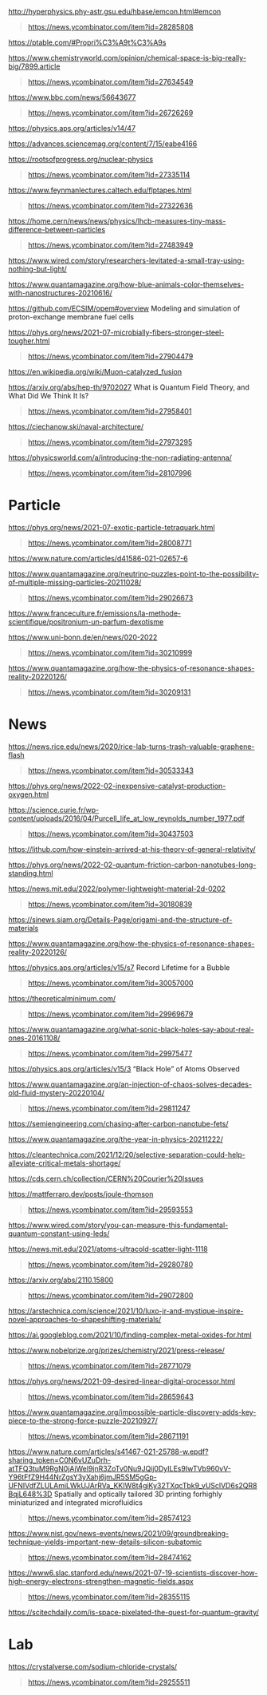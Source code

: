 http://hyperphysics.phy-astr.gsu.edu/hbase/emcon.html#emcon
> https://news.ycombinator.com/item?id=28285808

https://ptable.com/#Propri%C3%A9t%C3%A9s

https://www.chemistryworld.com/opinion/chemical-space-is-big-really-big/7899.article
> https://news.ycombinator.com/item?id=27634549

https://www.bbc.com/news/56643677
> https://news.ycombinator.com/item?id=26726269

https://physics.aps.org/articles/v14/47

https://advances.sciencemag.org/content/7/15/eabe4166

https://rootsofprogress.org/nuclear-physics
> https://news.ycombinator.com/item?id=27335114

https://www.feynmanlectures.caltech.edu/flptapes.html
> https://news.ycombinator.com/item?id=27322636

https://home.cern/news/news/physics/lhcb-measures-tiny-mass-difference-between-particles
> https://news.ycombinator.com/item?id=27483949

https://www.wired.com/story/researchers-levitated-a-small-tray-using-nothing-but-light/

https://www.quantamagazine.org/how-blue-animals-color-themselves-with-nanostructures-20210616/

https://github.com/ECSIM/opem#overview Modeling and simulation of proton-exchange membrane fuel cells

https://phys.org/news/2021-07-microbially-fibers-stronger-steel-tougher.html
> https://news.ycombinator.com/item?id=27904479

https://en.wikipedia.org/wiki/Muon-catalyzed_fusion

https://arxiv.org/abs/hep-th/9702027 What is Quantum Field Theory, and What Did We Think It Is?
> https://news.ycombinator.com/item?id=27958401

https://ciechanow.ski/naval-architecture/
> https://news.ycombinator.com/item?id=27973295

https://physicsworld.com/a/introducing-the-non-radiating-antenna/
> https://news.ycombinator.com/item?id=28107996

# Particle
https://phys.org/news/2021-07-exotic-particle-tetraquark.html
> https://news.ycombinator.com/item?id=28008771

https://www.nature.com/articles/d41586-021-02657-6

https://www.quantamagazine.org/neutrino-puzzles-point-to-the-possibility-of-multiple-missing-particles-20211028/
> https://news.ycombinator.com/item?id=29026673

https://www.franceculture.fr/emissions/la-methode-scientifique/positronium-un-parfum-dexotisme

https://www.uni-bonn.de/en/news/020-2022
> https://news.ycombinator.com/item?id=30210999

https://www.quantamagazine.org/how-the-physics-of-resonance-shapes-reality-20220126/
> https://news.ycombinator.com/item?id=30209131

# News
https://news.rice.edu/news/2020/rice-lab-turns-trash-valuable-graphene-flash
> https://news.ycombinator.com/item?id=30533343

https://phys.org/news/2022-02-inexpensive-catalyst-production-oxygen.html
>

https://science.curie.fr/wp-content/uploads/2016/04/Purcell_life_at_low_reynolds_number_1977.pdf
> https://news.ycombinator.com/item?id=30437503

https://lithub.com/how-einstein-arrived-at-his-theory-of-general-relativity/

https://phys.org/news/2022-02-quantum-friction-carbon-nanotubes-long-standing.html
>

https://news.mit.edu/2022/polymer-lightweight-material-2d-0202
> https://news.ycombinator.com/item?id=30180839

https://sinews.siam.org/Details-Page/origami-and-the-structure-of-materials

https://www.quantamagazine.org/how-the-physics-of-resonance-shapes-reality-20220126/

https://physics.aps.org/articles/v15/s7 Record Lifetime for a Bubble
> https://news.ycombinator.com/item?id=30057000

https://theoreticalminimum.com/
> https://news.ycombinator.com/item?id=29969679

https://www.quantamagazine.org/what-sonic-black-holes-say-about-real-ones-20161108/
> https://news.ycombinator.com/item?id=29975477

https://physics.aps.org/articles/v15/3 “Black Hole” of Atoms Observed

https://www.quantamagazine.org/an-injection-of-chaos-solves-decades-old-fluid-mystery-20220104/
> https://news.ycombinator.com/item?id=29811247

https://semiengineering.com/chasing-after-carbon-nanotube-fets/

https://www.quantamagazine.org/the-year-in-physics-20211222/

https://cleantechnica.com/2021/12/20/selective-separation-could-help-alleviate-critical-metals-shortage/

https://cds.cern.ch/collection/CERN%20Courier%20Issues

https://mattferraro.dev/posts/joule-thomson
> https://news.ycombinator.com/item?id=29593553

https://www.wired.com/story/you-can-measure-this-fundamental-quantum-constant-using-leds/

https://news.mit.edu/2021/atoms-ultracold-scatter-light-1118
> https://news.ycombinator.com/item?id=29280780

https://arxiv.org/abs/2110.15800
> https://news.ycombinator.com/item?id=29072800

https://arstechnica.com/science/2021/10/luxo-jr-and-mystique-inspire-novel-approaches-to-shapeshifting-materials/

https://ai.googleblog.com/2021/10/finding-complex-metal-oxides-for.html

https://www.nobelprize.org/prizes/chemistry/2021/press-release/
> https://news.ycombinator.com/item?id=28771079

https://phys.org/news/2021-09-desired-linear-digital-processor.html
> https://news.ycombinator.com/item?id=28659643

https://www.quantamagazine.org/impossible-particle-discovery-adds-key-piece-to-the-strong-force-puzzle-20210927/
> https://news.ycombinator.com/item?id=28671191

https://www.nature.com/articles/s41467-021-25788-w.epdf?sharing_token=C0N6vUZuDrh-atTFQ3tuM9RgN0jAjWel9jnR3ZoTv0Nu9JQij0DyILEs9IwTVb960vV-Y96tFfZ9H44NrZgsY3yXahj6jmJR5SM5gGp-UFNIVdfZLULAmiLWkUJArRVa_KKIW8t4giKy32TXqcTbk9_vUSclVD6s2QR8BqjL648%3D Spatially and optically tailored 3D printing forhighly miniaturized and integrated microfluidics
> https://news.ycombinator.com/item?id=28574123

https://www.nist.gov/news-events/news/2021/09/groundbreaking-technique-yields-important-new-details-silicon-subatomic
> https://news.ycombinator.com/item?id=28474162

https://www6.slac.stanford.edu/news/2021-07-19-scientists-discover-how-high-energy-electrons-strengthen-magnetic-fields.aspx
> https://news.ycombinator.com/item?id=28355115

https://scitechdaily.com/is-space-pixelated-the-quest-for-quantum-gravity/

# Lab
https://crystalverse.com/sodium-chloride-crystals/
> https://news.ycombinator.com/item?id=29255511
